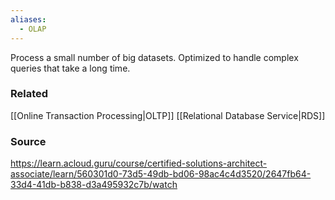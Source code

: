 ```yaml
---
aliases:
  - OLAP
---
```

Process a small number of big datasets.
Optimized to handle complex queries that take a long time.

### Related
[[Online Transaction Processing|OLTP]]
[[Relational Database Service|RDS]]

### Source
https://learn.acloud.guru/course/certified-solutions-architect-associate/learn/560301d0-73d5-49db-bd06-98ac4c4d3520/2647fb64-33d4-41db-b838-d3a495932c7b/watch